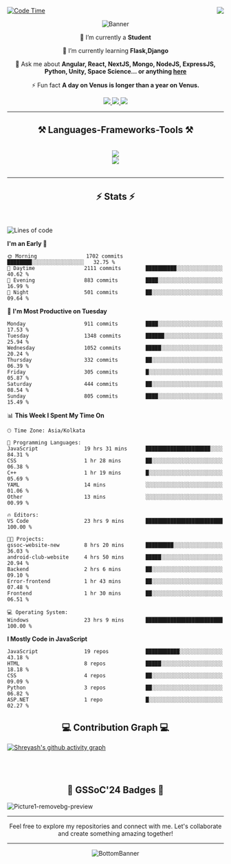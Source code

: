 <div>
 
<img align="right" src="https://visitor-badge.laobi.icu/badge?page_id=shreyash3087.shreyash3087" />

 [![Code Time](https://wakatime.com/badge/user/cd5f70df-e644-46f4-a03b-e1ce78615131.svg)](https://wakatime.com/@cd5f70df-e644-46f4-a03b-e1ce78615131)
 
</div>


<div align="center">
 
![Banner](https://github.com/user-attachments/assets/fe33d289-b057-4d85-ad76-3103802aa9e1)

</div>


<div align="center">
 
 🔭 I’m currently a **Student** 
 
 🌱 I’m currently learning **Flask,Django**

💬 Ask me about **Angular, React, NextJS, Mongo, NodeJS, ExpressJS, Python, Unity, Space Science... or anything [here](https://github.com/shreyash3087/shreyash3087/issues)**

⚡ Fun fact **A day on Venus is longer than a year on Venus.**

</div>
 
<div align="center"> 
  <a href="mailto:shreyash3087@gmail.com">
    <img src="https://img.shields.io/badge/Gmail-333333?style=for-the-badge&logo=gmail&logoColor=red" />
  </a>
  <a href="https://www.linkedin.com/in/shreyash-srivastava-1a1161280" target="_blank">
    <img src="https://img.shields.io/badge/LinkedIn-0077B5?style=for-the-badge&logo=linkedin&logoColor=white" target="_blank" />
  </a>
  <a href="https://github.com/shreyash3087" target="_blank">
     <img src="https://img.shields.io/badge/Github-FF5722?style=for-the-badge&logo=github&logoColor=white" target="_blank" />
  </a>
</div>
<hr/>
 
<h2 align="center">⚒️ Languages-Frameworks-Tools ⚒️</h2>
<br/>
<div align="center">
    <img src="https://skillicons.dev/icons?i=react,bootstrap,html,css,vscode,github,figma,cpp,vercel,netlify" /><br>
    <img src="https://skillicons.dev/icons?i=tailwind,git,nodejs,python,javascript,typescript,express,firebase,mongodb,nextjs,unity,azure,blender" /><br>
</div>

<br/>
<hr/>

<h2 align="center">⚡ Stats ⚡</h2>

<br>
<div>
 
 
<!--START_SECTION:waka-->
![Lines of code](https://img.shields.io/badge/From%20Hello%20World%20I%27ve%20Written-1.4%20million%20lines%20of%20code-blue)

**I'm an Early 🐤** 

```text
🌞 Morning                1702 commits        ████████░░░░░░░░░░░░░░░░░   32.75 % 
🌆 Daytime                2111 commits        ██████████░░░░░░░░░░░░░░░   40.62 % 
🌃 Evening                883 commits         ████░░░░░░░░░░░░░░░░░░░░░   16.99 % 
🌙 Night                  501 commits         ██░░░░░░░░░░░░░░░░░░░░░░░   09.64 % 
```
📅 **I'm Most Productive on Tuesday** 

```text
Monday                   911 commits         ████░░░░░░░░░░░░░░░░░░░░░   17.53 % 
Tuesday                  1348 commits        ██████░░░░░░░░░░░░░░░░░░░   25.94 % 
Wednesday                1052 commits        █████░░░░░░░░░░░░░░░░░░░░   20.24 % 
Thursday                 332 commits         ██░░░░░░░░░░░░░░░░░░░░░░░   06.39 % 
Friday                   305 commits         █░░░░░░░░░░░░░░░░░░░░░░░░   05.87 % 
Saturday                 444 commits         ██░░░░░░░░░░░░░░░░░░░░░░░   08.54 % 
Sunday                   805 commits         ████░░░░░░░░░░░░░░░░░░░░░   15.49 % 
```


📊 **This Week I Spent My Time On** 

```text
🕑︎ Time Zone: Asia/Kolkata

💬 Programming Languages: 
JavaScript               19 hrs 31 mins      █████████████████████░░░░   84.31 % 
CSS                      1 hr 28 mins        ██░░░░░░░░░░░░░░░░░░░░░░░   06.38 % 
C++                      1 hr 19 mins        █░░░░░░░░░░░░░░░░░░░░░░░░   05.69 % 
YAML                     14 mins             ░░░░░░░░░░░░░░░░░░░░░░░░░   01.06 % 
Other                    13 mins             ░░░░░░░░░░░░░░░░░░░░░░░░░   00.99 % 

🔥 Editors: 
VS Code                  23 hrs 9 mins       █████████████████████████   100.00 % 

🐱‍💻 Projects: 
gssoc-website-new        8 hrs 20 mins       █████████░░░░░░░░░░░░░░░░   36.03 % 
android-club-website     4 hrs 50 mins       █████░░░░░░░░░░░░░░░░░░░░   20.94 % 
Backend                  2 hrs 6 mins        ██░░░░░░░░░░░░░░░░░░░░░░░   09.10 % 
Error-frontend           1 hr 43 mins        ██░░░░░░░░░░░░░░░░░░░░░░░   07.48 % 
Frontend                 1 hr 30 mins        ██░░░░░░░░░░░░░░░░░░░░░░░   06.51 % 

💻 Operating System: 
Windows                  23 hrs 9 mins       █████████████████████████   100.00 % 
```

**I Mostly Code in JavaScript** 

```text
JavaScript               19 repos            ███████████░░░░░░░░░░░░░░   43.18 % 
HTML                     8 repos             █████░░░░░░░░░░░░░░░░░░░░   18.18 % 
CSS                      4 repos             ██░░░░░░░░░░░░░░░░░░░░░░░   09.09 % 
Python                   3 repos             ██░░░░░░░░░░░░░░░░░░░░░░░   06.82 % 
ASP.NET                  1 repo              █░░░░░░░░░░░░░░░░░░░░░░░░   02.27 % 
```




<!--END_SECTION:waka-->

</div>

<div>
  <div align="center" ><h2 align="center">💻 Contribution Graph 💻</h2></div>
 
  [![Shreyash's github activity graph](https://github-readme-activity-graph.vercel.app/graph?username=shreyash3087&hide_border=true&theme=github)](https://github.com/ashutosh00710/github-readme-activity-graph)
 
</div>

<br/><br/>

<h2 align="center">🔰 GSSoC'24 Badges 🔰</h2>

![Picture1-removebg-preview](https://github.com/user-attachments/assets/4ece96a5-043a-44df-b51b-40738d3603ff)

<div align="center"> 
  <hr/>
  Feel free to explore my repositories and connect with me. Let's collaborate and create something amazing together!
  <hr/>
</div>

<div align="center">
 
![BottomBanner](https://github.com/user-attachments/assets/7afe064f-9b9f-401d-bec1-35c8625bb3dc)

</div>

